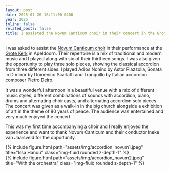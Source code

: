 ```yaml
---
layout: post
date: 2025-07-20 16:11:00-0400
year: 2025
inline: false
related_posts: false
title: I assisted the Novum Canticum choir in their concert in the Grote Kerk in Apeldoorn
---
```


I was asked to assist the <a href="https://www.novumcanticum.nl/">Novum Canticum choir</a> in their performance at the <a href="www.grotekerkapeldoorn.nl">Grote Kerk</a> in Apeldoorn. Their repertoire is a mix of traditional and modern music and I played along with six of their thirtheen songs. I was also given the opportunity to play three solo pieces, showing the classical accordion from three different sides. I played Adi&oacute;s Nonino by Astor Piazzolla, Sonata in D minor by Domenico Scarlatti and Tranquillo by Italian accordion composer Pietro Deiro.

It was a wonderful afternoon in a beautiful venue with a mix of different music styles, different combinations of sounds with accordion, piano, drums and alternating choir casts, and alternating accordion solo pieces. The concert was given as a walk-in in the big church alongside a exhibition of art in the theme of 80 years of peace. The audience was entertained and very much enjoyed the concert.

This was my first time accompanying a choir and I really enjoyed the experience and want to thank Novum Canticum and their conductor Ineke van Jaarsveld for the opportunity. 

<div class="row">
    <div class="col-sm mt-3 mt-md-0">
        {% include figure.html path="assets/img/accordion_novum1.jpeg" title="Issa Hanou" class="img-fluid rounded z-depth-1" %}
    </div>
    <div class="col-sm mt-3 mt-md-0">
        {% include figure.html path="assets/img/accordion_novum2.jpeg" title="With the orchestra" class="img-fluid rounded z-depth-1" %}
    </div>
</div>